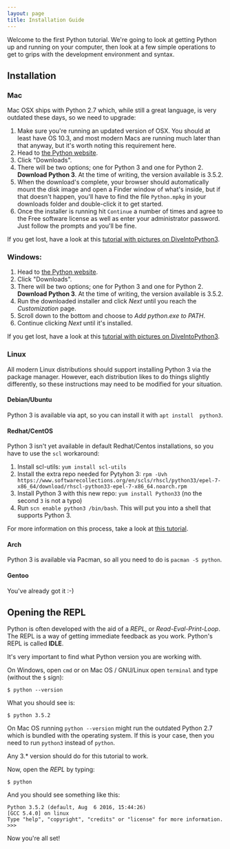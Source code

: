 ```yaml
---
layout: page
title: Installation Guide
---
```


Welcome to the first Python tutorial. We're going to look at getting Python up
and running on your computer, then look at a few simple operations to get to
grips with the development environment and syntax.

## Installation

### Mac

Mac OSX ships with Python 2.7 which, while still a great language, is very
outdated these days, so we need to upgrade:

1. Make sure you're running an updated version of OSX.  You should at least
   have OS 10.3, and most modern Macs are running much later than that anyway,
   but it's worth noting this requirement here.
2. Head to [the Python website](https://www.python.org/).
3. Click "Downloads".
4. There will be two options; one for Python 3 and one for Python 2. 
   **Download Python 3**. At the time of writing, the version available is
   3.5.2.
5. When the download's complete, your browser should automatically mount the
   disk image and open a Finder window of what's inside, but if that doesn't
   happen, you'll have to find the file `Python.mpkg` in your downloads folder
   and double-click it to get started.
6. Once the installer is running hit `Continue` a number of times and agree to
   the Free software license as well as enter your administrator password. Just
   follow the prompts and you'll be fine.

If you get lost, have a look at this [tutorial with pictures on DiveIntoPython3](https://diveintopython3.problemsolving.io/installing-python.html#macosx).

### Windows:

1. Head to [the Python website](https://www.python.org/).
2. Click "Downloads".
3. There will be two options; one for Python 3 and one for Python 2. 
   **Download Python 3**. At the time of writing, the version available is
   3.5.2.
4. Run the downloaded installer and click *Next* until you reach the
   *Customization* page.
5. Scroll down to the bottom and choose to *Add python.exe to PATH*.
6. Continue clicking *Next* until it's installed.

If you get lost, have a look at this [tutorial with pictures on DiveIntoPython3](https://diveintopython3.problemsolving.io/installing-python.html#windows).

### Linux

All modern Linux distributions should support installing Python 3 via the
package manager.  However, each distribution likes to do things slightly
differently, so these instructions may need to be modified for your situation.

#### Debian/Ubuntu

Python 3 is available via apt, so you can install it with `apt install 
python3`.

#### Redhat/CentOS

Python 3 isn't yet available in default Redhat/Centos installations, so you
have to use the `scl` workaround:

1. Install scl-utils: `yum install scl-utils`
2. Install the extra repo needed for Pytyhon 3:
        `rpm -Uvh https://www.softwarecollections.org/en/scls/rhscl/python33/epel-7-x86_64/download/rhscl-python33-epel-7-x86_64.noarch.rpm`
3. Install Python 3 with this new repo: `yum install Python33` (no the second
   `3` is not a typo)
4. Run `scn enable python3 /bin/bash`.  This will put you into a shell that
   supports Python 3.

For more information on this process, take a look at [this tutorial](https://devops.ionos.com/tutorials/install-python-3-on-centos-7/).

#### Arch

Python 3 is available via Pacman, so all you need to do is `pacman -S python`.

#### Gentoo

You've already got it :-)


## Opening the REPL

Python is often developed with the aid of a *REPL*, or *Read-Eval-Print-Loop*.
The REPL is a way of getting immediate feedback as you work. Python's REPL is
called **IDLE**.

It's very important to find what Python version you are working with.

On Windows, open `cmd` or on Mac OS / GNU/Linux open `terminal` and type
(without the `$` sign):

    $ python --version

What you should see is:

    $ python 3.5.2

On Mac OS running `python --version` might run the outdated Python 2.7 which is bundled with the operating system.
If this is your case, then you need to run `python3` instead of `python`.

Any 3.* version should do for this tutorial to work.

Now, open the *REPL* by typing:

    $ python

And you should see something like this:

    Python 3.5.2 (default, Aug  6 2016, 15:44:26) 
    [GCC 5.4.0] on linux
    Type "help", "copyright", "credits" or "license" for more information.
    >>> 

Now you're all set!
